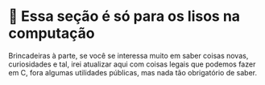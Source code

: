 # 🧼 Essa seção é só para os lisos na computação

Brincadeiras à parte, se você se interessa muito em saber coisas novas, curiosidades e tal, irei atualizar aqui com coisas legais que podemos fazer em C, fora algumas utilidades públicas, mas nada tão obrigatório de saber.
